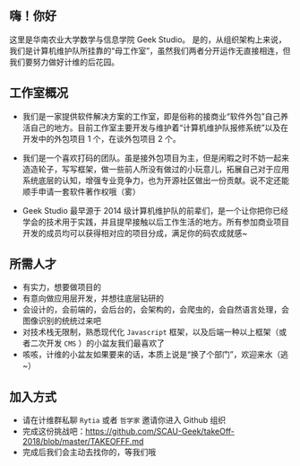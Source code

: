 ## 嗨！你好

这里是华南农业大学数学与信息学院 Geek Studio。
是的，从组织架构上来说，我们是计算机维护队所挂靠的“母工作室”，虽然我们两者分开运作无直接相连，但我们要努力做好计维的后花园。

## 工作室概况

- 我们是一家提供软件解决方案的工作室，即是俗称的接商业“软件外包”自己养活自己的地方。目前工作室主要开发与维护着“计算机维护队报修系统”以及在开发中的外包项目 1 个，在谈外包项目 2 个。

- 我们是一个喜欢打码的团队。虽是接外包项目为主，但是闲暇之时不妨一起来造造轮子，写写框架，做一些前人所没有做过的小玩意儿，拓展自己对于应用系统底层的认知，增强专业竞争力，也为开源社区做出一份贡献。说不定还能顺手申请一套软件著作权哦（雾）

- Geek Studio 最早源于 2014 级计算机维护队的前辈们，是一个让你把你已经学会的技术用于实践，并且提早接触以后工作生活的地方。所有参加商业项目开发的成员均可以获得相对应的项目分成，满足你的码农成就感~

## 所需人才

- 有实力，想要做项目的
- 有意向做应用层开发，并想往底层钻研的
- 会设计的，会前端的，会后台的，会架构的，会爬虫的，会自然语言处理，会图像识别的统统过来吧
- 对技术栈无限制，熟悉现代化 `Javascript` 框架，以及后端一种以上框架（或者二次开发 `CMS` ）的小盆友我们最喜欢了
- 咳咳，计维的小盆友如果要来的话，本质上说是“换了个部门”，欢迎来水（逃~）

## 加入方式
- 请在计维群私聊 `Rytia` 或者 `哲学家` 邀请你进入 Github 组织
- 完成这份挑战吧：https://github.com/SCAU-Geek/takeOff-2018/blob/master/TAKEOFFF.md
- 完成后我们会主动去找你的，等我们哦